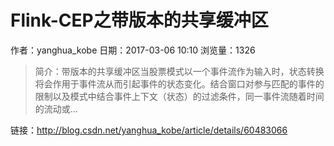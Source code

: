 # Flink-CEP之带版本的共享缓冲区
作者：yanghua_kobe
日期：2017-03-06 10:10
浏览量：1326
> 简介：带版本的共享缓冲区当股票模式以一个事件流作为输入时，状态转换将会作用于事件流从而引起事件的状态变化。结合窗口对参与匹配的事件的限制以及模式中结合事件上下文（状态）的过滤条件，同一事件流随着时间的流动或...

 链接：http://blog.csdn.net/yanghua_kobe/article/details/60483066
